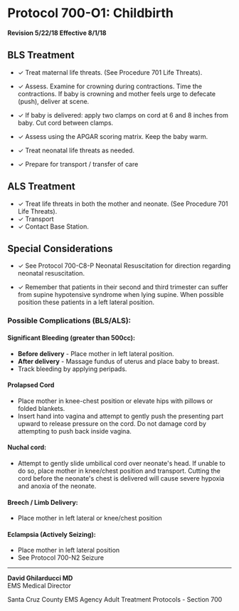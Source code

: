 # Protocol 700-O1: Childbirth

**Revision 5/22/18 Effective 8/1/18**

## BLS Treatment

- ✓ Treat maternal life threats. (See Procedure 701 Life Threats).

- ✓ Assess. Examine for crowning during contractions. Time the contractions. If baby is crowning and mother feels urge to defecate (push), deliver at scene.

- ✓ If baby is delivered: apply two clamps on cord at 6 and 8 inches from baby. Cut cord between clamps.

- ✓ Assess using the APGAR scoring matrix. Keep the baby warm.

- ✓ Treat neonatal life threats as needed.

- ✓ Prepare for transport / transfer of care

## ALS Treatment

- ✓ Treat life threats in both the mother and neonate. (See Procedure 701 Life Threats).
- ✓ Transport
- ✓ Contact Base Station.

## Special Considerations

- ✓ See Protocol 700-C8-P Neonatal Resuscitation for direction regarding neonatal resuscitation.

- ✓ Remember that patients in their second and third trimester can suffer from supine hypotensive syndrome when lying supine. When possible position these patients in a left lateral position.

### Possible Complications (BLS/ALS):

#### Significant Bleeding (greater than 500cc):
- **Before delivery** - Place mother in left lateral position.
- **After delivery** - Massage fundus of uterus and place baby to breast.
- Track bleeding by applying peripads.

#### Prolapsed Cord
- Place mother in knee-chest position or elevate hips with pillows or folded blankets.
- Insert hand into vagina and attempt to gently push the presenting part upward to release pressure on the cord. Do not damage cord by attempting to push back inside vagina.

#### Nuchal cord:
- Attempt to gently slide umbilical cord over neonate's head. If unable to do so, place mother in knee/chest position and transport. Cutting the cord before the neonate's chest is delivered will cause severe hypoxia and anoxia of the neonate.

#### Breech / Limb Delivery:
- Place mother in left lateral or knee/chest position

#### Eclampsia (Actively Seizing):
- Place mother in left lateral position
- See Protocol 700-N2 Seizure

---

**David Ghilarducci MD**  
EMS Medical Director

Santa Cruz County EMS Agency Adult Treatment Protocols - Section 700

